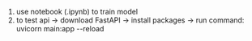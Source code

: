1) use notebook (.ipynb) to train model
2) to test api -> download FastAPI -> install packages -> run command: uvicorn main:app --reload    
